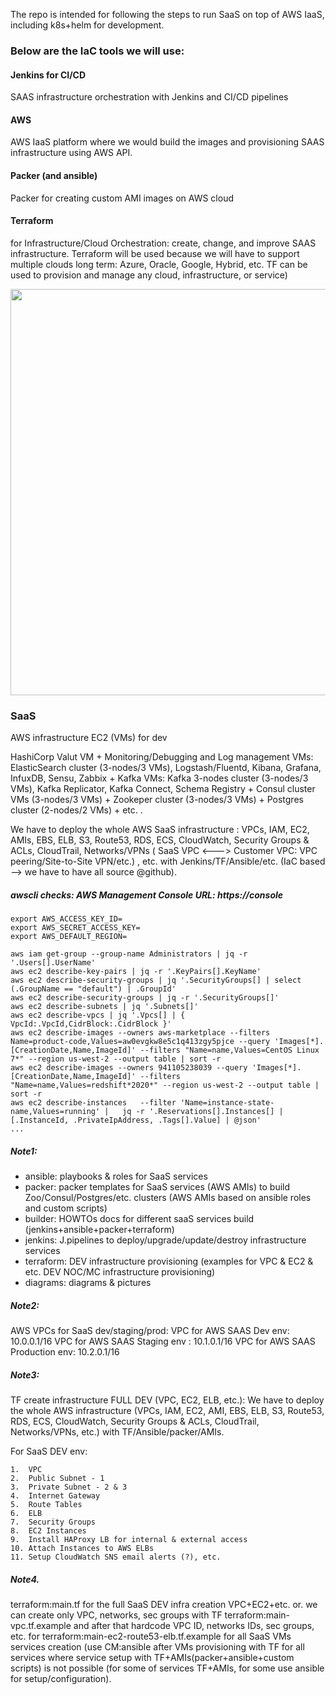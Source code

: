 The repo is intended for following the steps to run SaaS on top of AWS IaaS, including k8s+helm for development.

### Below are the IaC tools we will use:

#### Jenkins for CI/CD 
SAAS infrastructure orchestration with Jenkins and CI/CD pipelines

#### AWS 
AWS IaaS platform where we would build the images and provisioning SAAS infrastructure using AWS API. 

#### Packer (and ansible) 
Packer for creating custom AMI images on AWS cloud

#### Terraform 
for Infrastructure/Cloud Orchestration: create, change, and improve SAAS infrastructure. Terraform will be used because we will have to support multiple clouds long term: Azure, Oracle, Google, Hybrid, etc. TF can be used to provision and manage any cloud, infrastructure, or service)

<img src="https://github.com/adavarski/SaaS-FULL-POC/blob/main/saas/aws/terraform/SaaS-DEV-TF-graph.png?raw=true" width="650">



###  SaaS

AWS infrastructure EC2 (VMs) for dev  

HashiCorp Valut VM + Monitoring/Debugging and Log management VMs: ElasticSearch cluster (3-nodes/3 VMs), Logstash/Fluentd, Kibana, Grafana, InfuxDB, Sensu, Zabbix + Kafka VMs: Kafka 3-nodes cluster (3-nodes/3 VMs), Kafka Replicator, Kafka Connect, Schema Registry + Consul cluster VMs (3-nodes/3 VMs) + Zookeper cluster (3-nodes/3 VMs) + Postgres cluster (2-nodes/2 VMs) + etc. . 

We have to deploy the whole AWS SaaS infrastructure : VPCs, IAM, EC2, AMIs, EBS, ELB, S3, Route53, RDS, ECS, CloudWatch, Security Groups & ACLs, CloudTrail, Networks/VPNs ( SaaS VPC <---> Customer VPC: VPC peering/Site-to-Site VPN/etc.) , etc. with Jenkins/TF/Ansible/etc. (IaC based —> we have to have all source @github).


##### awscli checks: AWS Management Console URL: https://console 

```
export AWS_ACCESS_KEY_ID=
export AWS_SECRET_ACCESS_KEY=
export AWS_DEFAULT_REGION=

aws iam get-group --group-name Administrators | jq -r '.Users[].UserName'
aws ec2 describe-key-pairs | jq -r '.KeyPairs[].KeyName'
aws ec2 describe-security-groups | jq '.SecurityGroups[] | select (.GroupName == "default") | .GroupId'
aws ec2 describe-security-groups | jq -r '.SecurityGroups[]'
aws ec2 describe-subnets | jq '.Subnets[]'
aws ec2 describe-vpcs | jq '.Vpcs[] | { VpcId:.VpcId,CidrBlock:.CidrBlock }'
aws ec2 describe-images --owners aws-marketplace --filters Name=product-code,Values=aw0evgkw8e5c1q413zgy5pjce --query 'Images[*].[CreationDate,Name,ImageId]' --filters "Name=name,Values=CentOS Linux 7*" --region us-west-2 --output table | sort -r
aws ec2 describe-images --owners 941105238039 --query 'Images[*].[CreationDate,Name,ImageId]' --filters "Name=name,Values=redshift*2020*" --region us-west-2 --output table | sort -r
aws ec2 describe-instances   --filter 'Name=instance-state-name,Values=running' |   jq -r '.Reservations[].Instances[] | [.InstanceId, .PrivateIpAddress, .Tags[].Value] | @json' 
... 
```
##### Note1: 

- ansible: playbooks & roles for SaaS services 
- packer: packer templates for SaaS services (AWS AMIs) to build Zoo/Consul/Postgres/etc. clusters (AWS AMIs based on ansible roles and custom scripts)
- builder: HOWTOs docs for different saaS services build (jenkins+ansible+packer+terraform) 
- jenkins: J.pipelines to deploy/upgrade/update/destroy infrastructure services 
- terraform: DEV infrastructure provisioning  (examples for VPC & EC2 & etc. DEV NOC/MC infrastructure provisioning)
- diagrams: diagrams & pictures

##### Note2:

AWS VPCs for SaaS dev/staging/prod:
VPC for AWS SAAS Dev env: 10.0.0.1/16
VPC for AWS SAAS Staging env : 10.1.0.1/16
VPC for AWS SAAS Production env: 10.2.0.1/16


##### Note3: 
TF create infrastructure FULL DEV (VPC, EC2, ELB, etc.): We have to deploy the whole AWS infrastructure (VPCs, IAM, EC2, AMI, EBS, ELB, S3, Route53, RDS, ECS, CloudWatch, Security Groups & ACLs, CloudTrail, Networks/VPNs, etc.) with TF/Ansible/packer/AMIs.

For SaaS DEV env: 

	1.	VPC
	2.	Public Subnet - 1
	3.	Private Subnet - 2 & 3
	4.	Internet Gateway
	5.	Route Tables
	6.	ELB
	7.	Security Groups
	8.	EC2 Instances
	9.	Install HAProxy LB for internal & external access
	10.	Attach Instances to AWS ELBs 
	11.	Setup CloudWatch SNS email alerts (?), etc.
  

#####  Note4. 
terraform:main.tf for the full SaaS DEV infra creation VPC+EC2+etc. or. we can create only VPC, networks, sec groups with TF terraform:main-vpc.tf.example and after that hardcode VPC ID, networks IDs, sec groups, etc. for terraform:main-ec2-route53-elb.tf.example for all SaaS VMs services creation (use CM:ansible after VMs provisioning with TF for all services where service setup with TF+AMIs(packer+ansible+custom scripts) is not possible (for some of services TF+AMIs, for some use ansible for setup/configuration).


